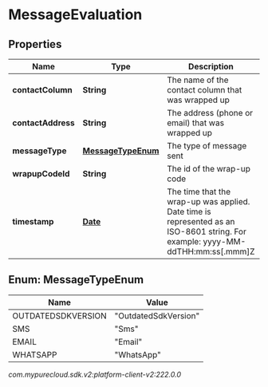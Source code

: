 # MessageEvaluation


## Properties

| Name | Type | Description | Notes |
| ------------ | ------------- | ------------- | ------------- |
| **contactColumn** | **String** | The name of the contact column that was wrapped up |  [optional] |
| **contactAddress** | **String** | The address (phone or email) that was wrapped up |  [optional] |
| **messageType** | [**MessageTypeEnum**](#Enum--MessageTypeEnum) | The type of message sent |  [optional] |
| **wrapupCodeId** | **String** | The id of the wrap-up code |  [optional] |
| **timestamp** | [**Date**](Date) | The time that the wrap-up was applied. Date time is represented as an ISO-8601 string. For example: yyyy-MM-ddTHH:mm:ss[.mmm]Z |  [optional] |


## Enum: MessageTypeEnum

| Name | Value |
| ---- | ----- |
| OUTDATEDSDKVERSION | &quot;OutdatedSdkVersion&quot; | 
| SMS | &quot;Sms&quot; | 
| EMAIL | &quot;Email&quot; | 
| WHATSAPP | &quot;WhatsApp&quot; | 




_com.mypurecloud.sdk.v2:platform-client-v2:222.0.0_
